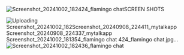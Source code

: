 ![Screenshot_20241002_182424_flamingo chat](https://github.com/user-attachments/assets/9aa89def-f8d7-4f0a-a17a-11a5d5e4747c)SCREEN SHOTS 





![Uploading Screenshot_20241002_182![Screenshot_20240908_224411_mytalkapp](https://github.com/user-attachments/assets/f5c84155-43b3-4f03-a63c-a0d34fdeb902)
![Screenshot_20240908_224337_mytalkapp](https://github.com/user-attachments/assets/6c955ac3-338a-4350-a4ee-6fcd65712317)
![Screenshot_20241002_181354_flamingo chat](https://github.com/user-attachments/assets/c35d2131-2796-45cb-8c29-bac022116be9)
424_flamingo chat.jpg…]()
![Screenshot_20241002_182436_flamingo chat](https://github.com/user-attachments/assets/6229377e-6888-493a-bfd2-53ea642d21dc)
